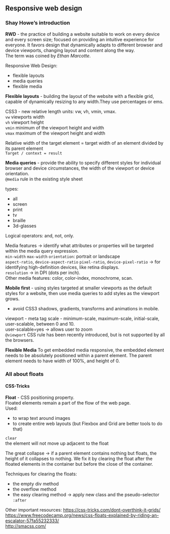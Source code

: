 
## Responsive web design

### Shay Howe’s introduction

**RWD** - the practice of building a website suitable to work on every device and every screen size; focused on providing an intuitive experience for everyone.
It favors design that dynamically adapts to different browser and device viewports, changing layout and content along the way.    
The term was coined by *Ethan Marcotte*.    

Responsive Web Design:
- flexible layouts   
- media queries   
- flexible media   

**Flexible layouts** - building the layout of the website with a flexible grid, capable of dynamically resizing to any width.They use percentages or ems.

CSS3 - new relative length units: vw, vh, vmin, vmax.   
`vw` viewports width   
`vh` viewport height   
`vmin` minimum of the viewport height and width  
`vmax` maximum of the viewport height and width   

Relative width of the target element = target width of an element divided by its parent element   
`Target / context = result`

**Media queries** - provide the ability to specify different styles for individual browser and device circumstances, the width of the viewport or device orientation.    
`@media` rule in the existing style sheet      

types:    
- all   
- screen   
- print   
- tv   
- braille   
- 3d-glasses   

Logical operators: and, not, only.    

Media features -> identify what attributes or properties will be targeted within the media query expression.   
`min-width`
`max-width`
`orientation`: portrait or landscape  
`aspect-ratio`, `device-aspect-ratio`
`pixel-ratio`, `device-pixel-ratio` -> for identifying high-definition devices, like retina displays.    
`resolution` -> in DPI (dots per inch).   
Other media features: color, color-index, monochrome, scan.     

**Mobile first** - using styles targeted at smaller viewports as the default styles for a website, then use media queries to add styles as the viewport grows.    
* avoid CSS3 shadows, gradients, transforms and animations in mobile.  

viewport - meta tag
scale - minimum-scale, maximum-scale, initial-scale, user-scalable, between 0 and 10.     
user-scalable=yes -> allows user to zoom    
`@viewport` CSS rule has been recently introduced, but is not supported by all the browsers.    

**Flexible Media**
To get embedded media responsive, the embedded element needs to be absolutely positioned within a parent element. The parent element needs to have width of 100%, and height of 0.  

### All about floats 
#### CSS-Tricks

**Float** - CSS positioning property.    
Floated elements remain a part of the flow of the web page.   
Used:
- to wrap text around images    
- to create entire web layouts (but Flexbox and Grid are better tools to do that)    

`clear`     
the element will not move up adjacent to the float   

The great collapse -> if a parent element contains nothing but floats, the height of it collapses to nothing. We fix it by clearing the float after the floated elements in the container but before the close of the container.     

Techniques for clearing the floats:    
- the empty div method    
- the overflow method   
- the easy clearing method -> apply new class and the pseudo-selector `:after`

Other important resources:
https://css-tricks.com/dont-overthink-it-grids/     
https://www.freecodecamp.org/news/css-floats-explained-by-riding-an-escalator-57fa55232333/    
http://smacss.com/    
